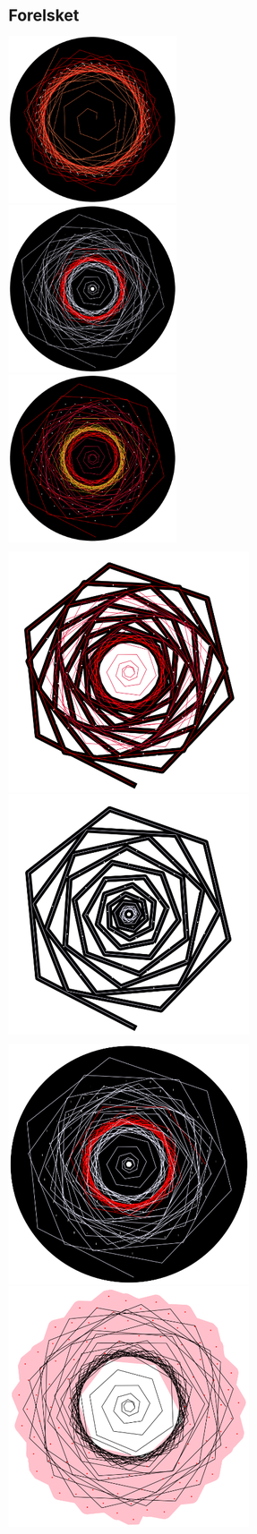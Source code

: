 # Forelsket

<p float="left">
  <img src="Observations/x.png"  width="300"/>
  <img src="Observations/x4.png"  width="300"/>
  <img src="Observations/x1.png"  width="300"/> 
</p>

<p float="left">
  <img src="Observations/x2.png"  width="430"/>
  <img src="Observations/x3.png"  width="430"/> 
</p>

<p float="left">
  <img src="Observations/x4.png"  width="430"/>
  <img src="Observations/x5.png"  width="430"/> 
</p>
